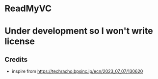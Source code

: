 # ReadMyVC

# Under development so I won't write license

## Credits
- inspire from https://techracho.bpsinc.jp/ecn/2023_07_07/130620
